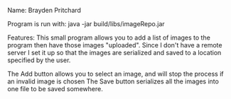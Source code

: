 Name: Brayden Pritchard

Program is run with: java -jar build/libs/imageRepo.jar

Features:
This small program allows you to add a list of images to the program then have those images "uploaded".
Since I don't have a remote server I set it up so that the images are serialized and saved to a location
specified by the user.

The Add button allows you to select an image, and will stop the process if an invalid image is chosen
The Save button serializes all the images into one file to be saved somewhere.